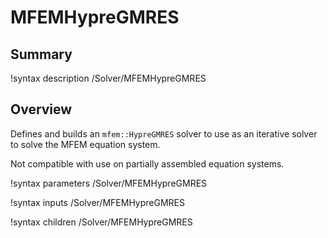 # MFEMHypreGMRES

## Summary

!syntax description /Solver/MFEMHypreGMRES

## Overview

Defines and builds an `mfem::HypreGMRES` solver to use as an iterative solver to solve the MFEM
equation system.

Not compatible with use on partially assembled equation systems.

!syntax parameters /Solver/MFEMHypreGMRES

!syntax inputs /Solver/MFEMHypreGMRES

!syntax children /Solver/MFEMHypreGMRES

